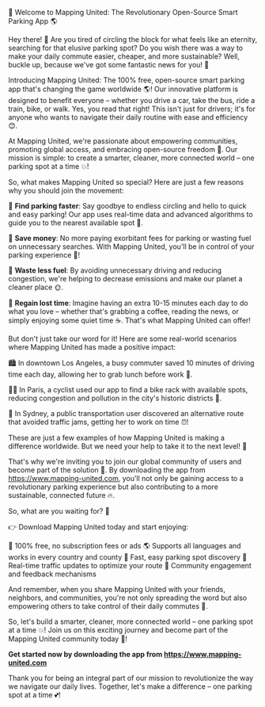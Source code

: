 🚀 Welcome to Mapping United: The Revolutionary Open-Source Smart Parking App 🌎

Hey there! 👋 Are you tired of circling the block for what feels like an eternity, searching for that elusive parking spot? Do you wish there was a way to make your daily commute easier, cheaper, and more sustainable? Well, buckle up, because we've got some fantastic news for you! 🚀

Introducing Mapping United: The 100% free, open-source smart parking app that's changing the game worldwide 🌎! Our innovative platform is designed to benefit everyone – whether you drive a car, take the bus, ride a train, bike, or walk. Yes, you read that right! This isn't just for drivers; it's for anyone who wants to navigate their daily routine with ease and efficiency 😊.

At Mapping United, we're passionate about empowering communities, promoting global access, and embracing open-source freedom 🌟. Our mission is simple: to create a smarter, cleaner, more connected world – one parking spot at a time 💥!

So, what makes Mapping United so special? Here are just a few reasons why you should join the movement:

🔹 **Find parking faster**: Say goodbye to endless circling and hello to quick and easy parking! Our app uses real-time data and advanced algorithms to guide you to the nearest available spot 📍.

🔹 **Save money**: No more paying exorbitant fees for parking or wasting fuel on unnecessary searches. With Mapping United, you'll be in control of your parking experience 💸!

🔹 **Waste less fuel**: By avoiding unnecessary driving and reducing congestion, we're helping to decrease emissions and make our planet a cleaner place 🌞.

🔹 **Regain lost time**: Imagine having an extra 10-15 minutes each day to do what you love – whether that's grabbing a coffee, reading the news, or simply enjoying some quiet time ☕️. That's what Mapping United can offer!

But don't just take our word for it! Here are some real-world scenarios where Mapping United has made a positive impact:

🏙️ In downtown Los Angeles, a busy commuter saved 10 minutes of driving time each day, allowing her to grab lunch before work 🍔.

🚶‍♀️ In Paris, a cyclist used our app to find a bike rack with available spots, reducing congestion and pollution in the city's historic districts 🌳.

🚌 In Sydney, a public transportation user discovered an alternative route that avoided traffic jams, getting her to work on time ⏰!

These are just a few examples of how Mapping United is making a difference worldwide. But we need your help to take it to the next level! 🚀

That's why we're inviting you to join our global community of users and become part of the solution 💪. By downloading the app from https://www.mapping-united.com, you'll not only be gaining access to a revolutionary parking experience but also contributing to a more sustainable, connected future 🔥.

So, what are you waiting for? 🤔

👉 Download Mapping United today and start enjoying:

💯 100% free, no subscription fees or ads
🌎 Supports all languages and works in every country and county
🚀 Fast, easy parking spot discovery
💸 Real-time traffic updates to optimize your route
🌟 Community engagement and feedback mechanisms

And remember, when you share Mapping United with your friends, neighbors, and communities, you're not only spreading the word but also empowering others to take control of their daily commutes 💪.

So, let's build a smarter, cleaner, more connected world – one parking spot at a time 💥! Join us on this exciting journey and become part of the Mapping United community today 🎉!

**Get started now by downloading the app from https://www.mapping-united.com**

Thank you for being an integral part of our mission to revolutionize the way we navigate our daily lives. Together, let's make a difference – one parking spot at a time 💕!
